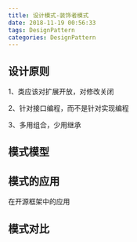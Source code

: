 ```yaml
---
title: 设计模式-装饰者模式
date: 2018-11-19 00:56:33
tags: DesignPattern
categories: DesignPattern
---
```


## 设计原则 ##

1、类应该对扩展开放，对修改关闭

2、针对接口编程，而不是针对实现编程

3、多用组合，少用继承

## 模式模型 ##

## 模式的应用 ##

在开源框架中的应用


## 模式对比 ##
